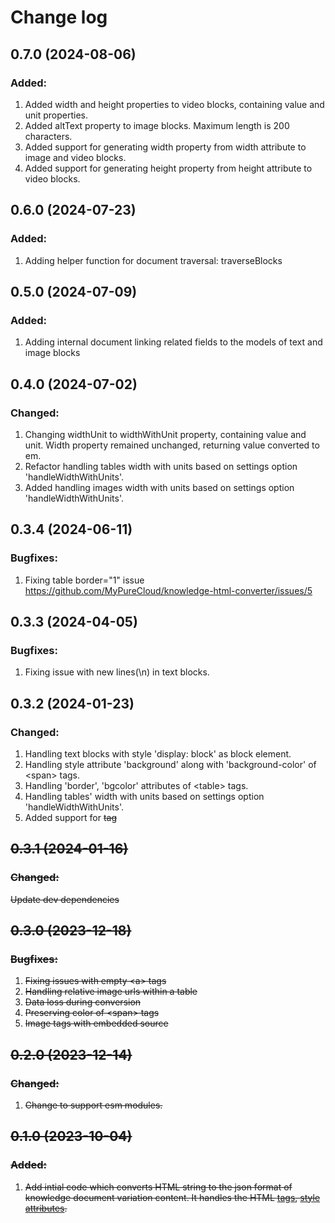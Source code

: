 # Change log

## 0.7.0 (2024-08-06)

### Added:

1. Added width and height properties to video blocks, containing value and unit properties.
2. Added altText property to image blocks. Maximum length is 200 characters.
3. Added support for generating width property from width attribute to image and video blocks.
4. Added support for generating height property from height attribute to video blocks.

## 0.6.0 (2024-07-23)

### Added:

1. Adding helper function for document traversal: traverseBlocks

## 0.5.0 (2024-07-09)

### Added:

1. Adding internal document linking related fields to the models of text and image blocks

## 0.4.0 (2024-07-02)

### Changed:

1. Changing widthUnit to widthWithUnit property, containing value and unit. Width property remained unchanged, returning value converted to em.
2. Refactor handling tables width with units based on settings option 'handleWidthWithUnits'.
3. Added handling images width with units based on settings option 'handleWidthWithUnits'.

## 0.3.4 (2024-06-11)

### Bugfixes:

1. Fixing table border="1" issue
   https://github.com/MyPureCloud/knowledge-html-converter/issues/5

## 0.3.3 (2024-04-05)

### Bugfixes:

1. Fixing issue with new lines(\n) in text blocks.

## 0.3.2 (2024-01-23)

### Changed:

1. Handling text blocks with style 'display: block' as block element.
2. Handling style attribute 'background' along with 'background-color' of \<span\> tags.
3. Handling 'border', 'bgcolor' attributes of \<table\> tags.
4. Handling tables' width with units based on settings option 'handleWidthWithUnits'.
5. Added support for <strike> tag

## 0.3.1 (2024-01-16)

### Changed:

Update dev dependencies

## 0.3.0 (2023-12-18)

### Bugfixes:

1. Fixing issues with empty \<a\> tags
2. Handling relative image urls within a table
3. Data loss during conversion
4. Preserving color of \<span\> tags
5. Image tags with embedded source

## 0.2.0 (2023-12-14)

### Changed:

1. Change to support esm modules.

## 0.1.0 (2023-10-04)

### Added:

1. Add intial code which converts HTML string to the json format of knowledge document variation content. It handles the HTML [tags](src/models/html/tag.ts), [style attributes](src/models/html/style-attribute.ts).
